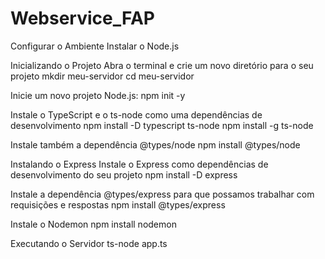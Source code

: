 # Webservice_FAP

Configurar o Ambiente
Instalar o Node.js

Inicializando o Projeto
Abra o terminal e crie um novo diretório para o seu projeto
mkdir meu-servidor cd meu-servidor

Inicie um novo projeto Node.js:
npm init -y

Instale o TypeScript e o ts-node como uma dependências de desenvolvimento
npm install -D typescript ts-node npm install -g ts-node

Instale também a dependência @types/node
npm install @types/node

Instalando o Express
Instale o Express como dependências de desenvolvimento do seu projeto
npm install -D express

Instale a dependência @types/express para que possamos
trabalhar com requisições e respostas npm install @types/express

Instale o Nodemon
npm install nodemon

Executando o Servidor
ts-node app.ts
